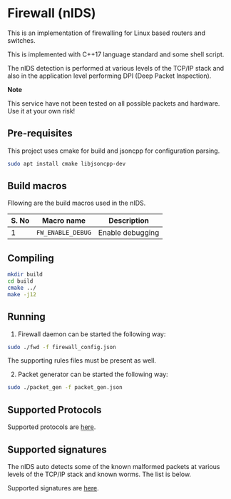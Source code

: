 # Firewall (nIDS)

This is an implementation of firewalling for Linux based routers and switches.

This is implemented with C++17 language standard and some shell script.

The nIDS detection is performed at various levels of the TCP/IP stack and also in the
application level performing DPI (Deep Packet Inspection).

**Note**

This service have not been tested on all possible packets and hardware. Use it at your own risk!

## Pre-requisites

This project uses cmake for build and jsoncpp for configuration parsing.

```bash
sudo apt install cmake libjsoncpp-dev
```

## Build macros

Fllowing are the build macros used in the nIDS.

| S. No | Macro name | Description |
|-------|------------|-------------|
| 1 |  `FW_ENABLE_DEBUG` | Enable debugging |


## Compiling

```bash
mkdir build
cd build
cmake ../
make -j12
```

## Running

1. Firewall daemon can be started the following way:

```bash
sudo ./fwd -f firewall_config.json
```

The supporting rules files must be present as well.

2. Packet generator can be started the following way:

```bash
sudo ./packet_gen -f packet_gen.json
```

## Supported Protocols

Supported protocols are [here](doc/supported_protocols.md).

## Supported signatures

The nIDS auto detects some of the known malformed packets at various levels of the TCP/IP stack and
known worms. The list is below.

Supported signatures are [here](doc/supported_signatures.md).


